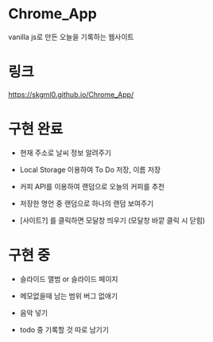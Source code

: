 # Chrome_App
vanilla js로 만든 오늘을 기록하는 웹사이트

# 링크
https://skgml0.github.io/Chrome_App/

# 구현 완료
- 현재 주소로 날씨 정보 알려주기

- Local Storage 이용하여 To Do 저장, 이름 저장 

- 커피 API를 이용하여 랜덤으로 오늘의 커피를 추천

- 저장한 명언 중 랜덤으로 하나의 랜덤 보여주기 

- [사이트?] 를 클릭하면 모달창 띄우기 (모달창 바깥 클릭 시 닫힘)
  

# 구현 중
- 슬라이드 앨범 or 슬라이드 페이지

- 메모없을때 남는 범위 버그 없애기

- 음악 넣기

- todo 중 기록할 것 따로 남기기
